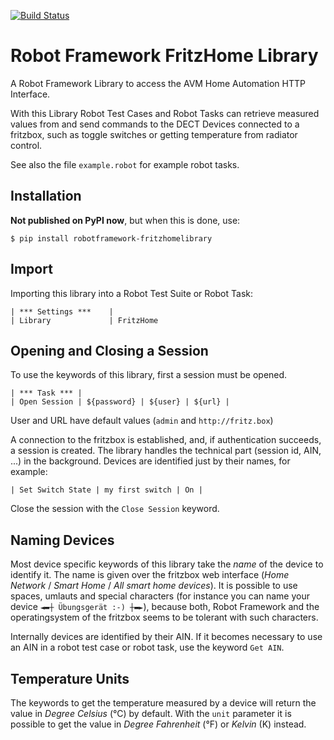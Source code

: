 [![Build Status](https://travis-ci.org/oeick/robotframework-fritzhomelibrary.svg?branch=master)](https://travis-ci.org/oeick/robotframework-fritzhomelibrary)

# Robot Framework FritzHome Library

A Robot Framework Library to access the AVM Home Automation HTTP 
Interface.

With this Library Robot Test Cases and Robot Tasks can retrieve 
measured values from and send commands to the DECT Devices
connected to a fritzbox, such as toggle switches or getting 
temperature from radiator control.

See also the file ``example.robot`` for example robot tasks.

## Installation

**Not published on PyPI now**, but when this is done, use:

    $ pip install robotframework-fritzhomelibrary


## Import

Importing this library into a Robot Test Suite or Robot Task:

    | *** Settings ***    |
    | Library             | FritzHome


## Opening and Closing a Session

To use the keywords of this library, first a session must be opened.

    | *** Task *** |
    | Open Session | ${password} | ${user} | ${url} |

User and URL have default values (``admin`` and ``http://fritz.box``)

A connection to the fritzbox is established, and, if authentication 
succeeds, a session is created.
The library handles the technical part (session id, AIN, ...) in the
background.
Devices are identified just by their names, for example:

    | Set Switch State | my first switch | On |

Close the session with the ``Close Session`` keyword.


## Naming Devices

Most device specific keywords of this library take the *name* of the device to identify it.
The name is given over the fritzbox web interface (*Home Network* / *Smart Home* / *All smart home devices*).
It is possible to use spaces, umlauts and special characters 
(for instance you can name your device ``◄▬┼ Übungsgerät :-) ┼▬►``), because both,
Robot Framework and the operatingsystem of the fritzbox seems to be tolerant with such characters.

Internally devices are identified by their AIN. 
If it becomes necessary to use an AIN in a robot test case or robot task, use the keyword ``Get AIN``.


## Temperature Units

The keywords to get the temperature measured by a device will return the value in *Degree Celsius* (°C) by default.
With the ``unit`` parameter it is possible to get the value in *Degree Fahrenheit* (°F) or *Kelvin* (K) instead.
